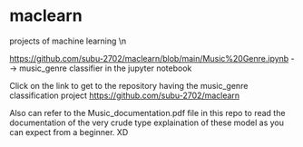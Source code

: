 # maclearn
projects of machine learning  \n

https://github.com/subu-2702/maclearn/blob/main/Music%20Genre.ipynb     --> music_genre classifier in the jupyter notebook

Click on the link to get to the repository having the music_genre classification project
https://github.com/subu-2702/maclearn

Also can refer to the Music_documentation.pdf file in this repo to read the documentation of the very crude type explaination of these model as you can expect from a beginner. XD
